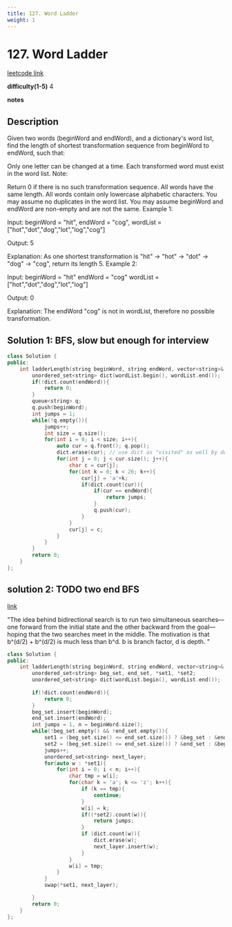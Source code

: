```yaml
---
title: 127. Word Ladder
weight: 1
---
```

# 127. Word Ladder

[leetcode link](https://leetcode.com/problems/word-ladder/)

**difficulty(1-5)** 
4

**notes**   


## Description

Given two words (beginWord and endWord), and a dictionary's word list, find the length of shortest transformation sequence from beginWord to endWord, such that:

Only one letter can be changed at a time.
Each transformed word must exist in the word list.
Note:

Return 0 if there is no such transformation sequence.
All words have the same length.
All words contain only lowercase alphabetic characters.
You may assume no duplicates in the word list.
You may assume beginWord and endWord are non-empty and are not the same.
Example 1:

Input:
beginWord = "hit",
endWord = "cog",
wordList = ["hot","dot","dog","lot","log","cog"]

Output: 5

Explanation: As one shortest transformation is "hit" -> "hot" -> "dot" -> "dog" -> "cog",
return its length 5.
Example 2:

Input:
beginWord = "hit"
endWord = "cog"
wordList = ["hot","dot","dog","lot","log"]

Output: 0

Explanation: The endWord "cog" is not in wordList, therefore no possible transformation.

## Solution 1: BFS, slow but enough for interview

```c++
class Solution {
public:
    int ladderLength(string beginWord, string endWord, vector<string>& wordList) {
        unordered_set<string> dict(wordList.begin(), wordList.end());
        if(!dict.count(endWord)){
            return 0;
        }
        queue<string> q;
        q.push(beginWord);
        int jumps = 1;
        while(!q.empty()){
            jumps++;
            int size = q.size();
            for(int i = 0; i < size; i++){
                auto cur = q.front(); q.pop();
                dict.erase(cur); // use dict as "visited" as well by deleting visited ones
                for(int j = 0; j < cur.size(); j++){
                    char c = cur[j];
                    for(int k = 0; k < 26; k++){
                        cur[j] = 'a'+k;
                        if(dict.count(cur)){
                            if(cur == endWord){
                                return jumps;
                            }
                            q.push(cur);
                        }
                    }
                    cur[j] = c;
                }
            }
        }
        return 0;
    }
};
```

## solution 2: TODO two end BFS
[link](https://leetcode.com/problems/word-ladder/discuss/40711/Two-end-BFS-in-Java-31ms.)

"The idea behind bidirectional search is to run two simultaneous searches—one forward from
the initial state and the other backward from the goal—hoping that the two searches meet in
the middle. The motivation is that b^(d/2) + b^(d/2) is much less than b^d. b is branch factor, d is depth. "

```c++
class Solution {
public:
    int ladderLength(string beginWord, string endWord, vector<string>& wordList) {
        unordered_set<string> beg_set, end_set, *set1, *set2;
        unordered_set<string> dict(wordList.begin(), wordList.end());
        
        if(!dict.count(endWord)){
            return 0;
        }
        beg_set.insert(beginWord);
        end_set.insert(endWord);
        int jumps = 1, n = beginWord.size();
        while(!beg_set.empty() && !end_set.empty()){
            set1 = (beg_set.size() <= end_set.size()) ? &beg_set : &end_set;
            set2 = (beg_set.size() <= end_set.size()) ? &end_set : &beg_set;
            jumps++;
            unordered_set<string> next_layer;
            for(auto w : *set1){
                for(int i = 0; i < n; i++){
                    char tmp = w[i];
                    for(char k = 'a'; k <= 'z'; k++){
                        if (k == tmp){
                            continue;
                        }
                        w[i] = k;
                        if((*set2).count(w)){
                            return jumps;
                        }
                        if (dict.count(w)){
                            dict.erase(w);
                            next_layer.insert(w);
                        }
                    }
                    w[i] = tmp;
                }
            }
            swap(*set1, next_layer);

        }
        return 0;
    }
};
```

